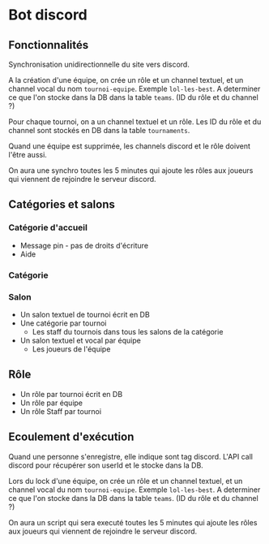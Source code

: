 # Bot discord

## Fonctionnalités

Synchronisation unidirectionnelle du site vers discord.

A la création d'une équipe, on crée un rôle et un channel textuel, et un channel vocal du nom `tournoi-equipe`. Exemple `lol-les-best`. A determiner ce que l'on stocke dans la DB dans la table `teams`. (ID du rôle et du channel ?)

Pour chaque tournoi, on a un channel textuel et un rôle. Les ID du rôle et du channel sont stockés en DB dans la table `tournaments`.

Quand une équipe est supprimée, les channels discord et le rôle doivent l'être aussi.

On aura une synchro toutes les 5 minutes qui ajoute les rôles aux joueurs qui viennent de rejoindre le serveur discord.

## Catégories et salons

### Catégorie d'accueil

- Message pin - pas de droits d'écriture
- Aide

### Catégorie

### Salon

- Un salon textuel de tournoi écrit en DB
- Une catégorie par tournoi
  - Les staff du tournois dans tous les salons de la catégorie
- Un salon textuel et vocal par équipe
  - Les joueurs de l'équipe

## Rôle

- Un rôle par tournoi écrit en DB
- Un rôle par équipe
- Un rôle Staff par tournoi

## Ecoulement d'exécution

Quand une personne s'enregistre, elle indique sont tag discord. L'API call discord pour récupérer son userId et le stocke dans la DB.

Lors du lock d'une équipe, on crée un rôle et un channel textuel, et un channel vocal du nom `tournoi-equipe`. Exemple `lol-les-best`. A determiner ce que l'on stocke dans la DB dans la table `teams`. (ID du rôle et du channel ?)

On aura un script qui sera executé toutes les 5 minutes qui ajoute les rôles aux joueurs qui viennent de rejoindre le serveur discord.
